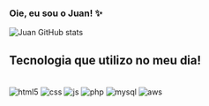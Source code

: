 ### Oie, eu sou o Juan! ✨

![Juan GitHub stats](https://github-readme-stats.vercel.app/api?username=juaduarte&show_icons=true&theme=dracula)

## Tecnologia que utilizo no meu dia!

<div style="display: inline_block"><br/>
  <img align="center" alt="html5" src="https://img.shields.io/badge/HTML-239120?style=for-the-badge&logo=html5&logoColor=white"  />
  <img align="center" alt="css" src="https://img.shields.io/badge/CSS-239120?&style=for-the-badge&logo=css3&logoColor=white"  />
  <img align="center" alt="js" src="https://img.shields.io/badge/JavaScript-F7DF1E?style=for-the-badge&logo=javascript&logoColor=black"  />
  <img align="center" alt="php" src="https://img.shields.io/badge/PHP-777BB4?style=for-the-badge&logo=php&logoColor=white"  />
  <img align="center" alt="mysql" src="https://img.shields.io/badge/MySQL-00000F?style=for-the-badge&logo=mysql&logoColor=white"  />
  <img align="center" alt="aws" src="https://img.shields.io/badge/Amazon_AWS-232F3E?style=for-the-badge&logo=amazon-aws&logoColor=white"  />
  </div>
